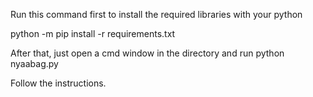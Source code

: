 Run this command first to install the required libraries with your python

python -m pip install -r requirements.txt

After that, just open a cmd window in the directory and run
python nyaabag.py

Follow the instructions.